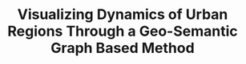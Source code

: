 ---
title: "Visualizing Dynamics of Urban Regions Through a Geo-Semantic Graph Based Method"
authors:
  - "Yunzhe Wang"
  - "George Baciu"
  - "Chenhui Li"
image: 2019_cgf_regionvis.jpg
venue: "Computer Graphics Forum, 2020 (CCF B, SCI)"
paper: https://onlinelibrary.wiley.com/doi/full/10.1111/cgf.13882
video: 
code: 
website: 
---